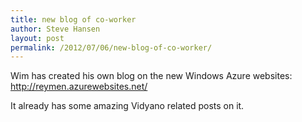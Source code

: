 ```yaml
---
title: new blog of co-worker
author: Steve Hansen
layout: post
permalink: /2012/07/06/new-blog-of-co-worker/
---
```

Wim has created his own blog on the new Windows Azure websites: <http://reymen.azurewebsites.net/>

It already has some amazing Vidyano related posts on it.